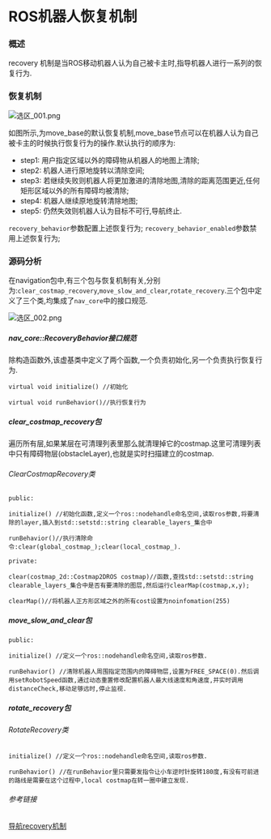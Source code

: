 # ROS机器人恢复机制

### 概述

recovery 机制是当ROS移动机器人认为自己被卡主时,指导机器人进行一系列的恢复行为.

### 恢复机制

![选区_001.png](https://i.loli.net/2019/12/27/EsDjqLnV3ih8GPz.png)

如图所示,为move_base的默认恢复机制,move_base节点可以在机器人认为自己被卡主的时候执行恢复行为的操作.默认执行的顺序为:

- step1: 用户指定区域以外的障碍物从机器人的地图上清除;
- step2: 机器人进行原地旋转以清除空间;
- step3: 若继续失败则机器人将更加激进的清除地图,清除的距离范围更近,任何矩形区域以外的所有障碍均被清除;
- step4: 机器人继续原地旋转清除地图;
- step5: 仍然失效则机器人认为目标不可行,导航终止.

`recovery_behavior`参数配置上述恢复行为; `recovery_behavior_enabled`参数禁用上述恢复行为;

### 源码分析

在navigation包中,有三个包与恢复机制有关,分别为:`clear_costmap_recovery`,`move_slow_and_clear`,`rotate_recovery`.三个包中定义了三个类,均集成了`nav_core`中的接口规范.

![选区_002.png](https://i.loli.net/2019/12/27/BaJUhKRLu8Gdgle.png)

##### nav_core::RecoveryBehavior接口规范

除构造函数外,该虚基类中定义了两个函数,一个负责初始化,另一个负责执行恢复行为.

```
virtual void initialize() //初始化

virtual void runBehavior()//执行恢复行为
```

##### clear_costmap_recovery包

遍历所有层,如果某层在可清理列表里那么就清理掉它的costmap.这里可清理列表中只有障碍物层(obstacleLayer),也就是实时扫描建立的costmap.

###### ClearCostmapRecovery类

```
public:

initialize() //初始化函数,定义一个ros::nodehandle命名空间,读取ros参数,将要清除的layer,插入到std::setstd::string clearable_layers_集合中

runBehavior()//执行清除命令:clear(global_costmap_);clear(local_costmap_).

private:

clear(costmap_2d::Costmap2DROS costmap)//函数,查找std::setstd::string clearable_layers_集合中是否有要清除的图层,然后运行clearMap(costmap,x,y);

clearMap()//将机器人正方形区域之外的所有cost设置为noinfomation(255)
```

##### move_slow_and_clear包

```
public:

initialize() //定义一个ros::nodehandle命名空间,读取ros参数.

runBehavior() //清除机器人周围指定范围内的障碍物层,设置为FREE_SPACE(0).然后调用setRobotSpeed函数,通过动态重置修改配置机器人最大线速度和角速度,并实时调用distanceCheck,移动足够远时,停止监视.
```

##### rotate_recovery包

###### RotateRecovery类

```
initialize() //定义一个ros::nodehandle命名空间,读取ros参数.

runBehavior() //在runBehavior里只需要发指令让小车逆时针旋转180度,有没有可前进的路线是需要在这个过程中,local costmap在转一圈中建立发现.
```

###### 参考链接

[导航recovery机制](https://blog.csdn.net/qq_41986495/article/details/86477409)